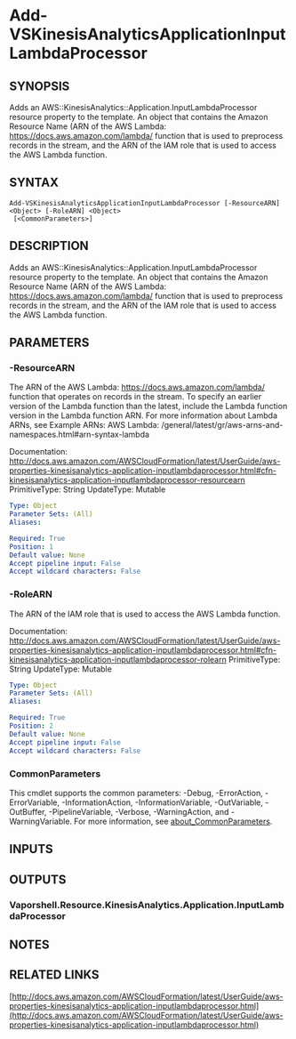 # Add-VSKinesisAnalyticsApplicationInputLambdaProcessor

## SYNOPSIS
Adds an AWS::KinesisAnalytics::Application.InputLambdaProcessor resource property to the template.
An object that contains the Amazon Resource Name (ARN of the AWS Lambda: https://docs.aws.amazon.com/lambda/ function that is used to preprocess records in the stream, and the ARN of the IAM role that is used to access the AWS Lambda function.

## SYNTAX

```
Add-VSKinesisAnalyticsApplicationInputLambdaProcessor [-ResourceARN] <Object> [-RoleARN] <Object>
 [<CommonParameters>]
```

## DESCRIPTION
Adds an AWS::KinesisAnalytics::Application.InputLambdaProcessor resource property to the template.
An object that contains the Amazon Resource Name (ARN of the AWS Lambda: https://docs.aws.amazon.com/lambda/ function that is used to preprocess records in the stream, and the ARN of the IAM role that is used to access the AWS Lambda function.

## PARAMETERS

### -ResourceARN
The ARN of the AWS Lambda: https://docs.aws.amazon.com/lambda/ function that operates on records in the stream.
To specify an earlier version of the Lambda function than the latest, include the Lambda function version in the Lambda function ARN.
For more information about Lambda ARNs, see Example ARNs: AWS Lambda: /general/latest/gr/aws-arns-and-namespaces.html#arn-syntax-lambda

Documentation: http://docs.aws.amazon.com/AWSCloudFormation/latest/UserGuide/aws-properties-kinesisanalytics-application-inputlambdaprocessor.html#cfn-kinesisanalytics-application-inputlambdaprocessor-resourcearn
PrimitiveType: String
UpdateType: Mutable

```yaml
Type: Object
Parameter Sets: (All)
Aliases:

Required: True
Position: 1
Default value: None
Accept pipeline input: False
Accept wildcard characters: False
```

### -RoleARN
The ARN of the IAM role that is used to access the AWS Lambda function.

Documentation: http://docs.aws.amazon.com/AWSCloudFormation/latest/UserGuide/aws-properties-kinesisanalytics-application-inputlambdaprocessor.html#cfn-kinesisanalytics-application-inputlambdaprocessor-rolearn
PrimitiveType: String
UpdateType: Mutable

```yaml
Type: Object
Parameter Sets: (All)
Aliases:

Required: True
Position: 2
Default value: None
Accept pipeline input: False
Accept wildcard characters: False
```

### CommonParameters
This cmdlet supports the common parameters: -Debug, -ErrorAction, -ErrorVariable, -InformationAction, -InformationVariable, -OutVariable, -OutBuffer, -PipelineVariable, -Verbose, -WarningAction, and -WarningVariable. For more information, see [about_CommonParameters](http://go.microsoft.com/fwlink/?LinkID=113216).

## INPUTS

## OUTPUTS

### Vaporshell.Resource.KinesisAnalytics.Application.InputLambdaProcessor
## NOTES

## RELATED LINKS

[http://docs.aws.amazon.com/AWSCloudFormation/latest/UserGuide/aws-properties-kinesisanalytics-application-inputlambdaprocessor.html](http://docs.aws.amazon.com/AWSCloudFormation/latest/UserGuide/aws-properties-kinesisanalytics-application-inputlambdaprocessor.html)

